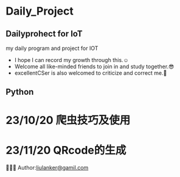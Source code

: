 # Daily_Project
Dailyprohect for IoT
-


my daily program and project for IOT
- I hope I can record my growth through this.☺️
- Welcome all like-minded friends to join in and study together.😎
- excellentCSer is also welcomed to criticize and correct me.🤩
## Python
# 23/10/20 爬虫技巧及使用

# 23/11/20 QRcode的生成
🤖🤖🤖
Author:liulanker@gamil.com
